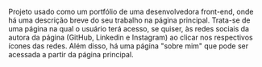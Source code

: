 Projeto usado como um portfólio de uma desenvolvedora front-end, onde há uma descrição breve do seu trabalho na página principal. 
Trata-se de uma página na qual o usuário terá acesso, se quiser, às redes sociais da autora da página (GitHub, Linkedin e Instagram) ao clicar nos respectivos ícones das redes. 
Além disso, há uma página "sobre mim" que pode ser acessada a partir da página principal. 
